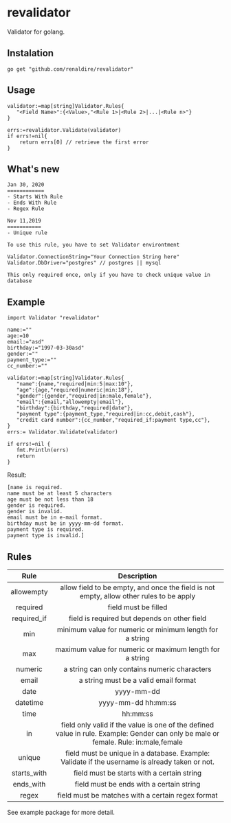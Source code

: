 # revalidator

Validator for golang.

## Instalation

    go get "github.com/renaldire/revalidator"

## Usage

    validator:=map[string]Validator.Rules{  
	   "<Field Name>":{<Value>,"<Rule 1>|<Rule 2>|...|<Rule n>"} 
	}
	
	errs:=revalidator.Validate(validator)
	if errs!=nil{
		return errs[0] // retrieve the first error
	}
	
## What's new
    Jan 30, 2020
    ============
    - Starts With Rule
    - Ends With Rule
    - Regex Rule

    Nov 11,2019
    ===========
    - Unique rule 
	
	To use this rule, you have to set Validator environtment
	
	Validator.ConnectionString="Your Connection String here"
    Validator.DbDriver="postgres" // postgres || mysql
	
    This only required once, only if you have to check unique value in database

## Example

    
    import Validator "revalidator"
    
    name:=""  
    age:=10  
    email:="asd"  
    birthday:="1997-03-30asd"  
    gender:=""  
    payment_type:=""  
    cc_number:=""  
      
    validator:=map[string]Validator.Rules{  
       "name":{name,"required|min:5|max:10"},  
       "age":{age,"required|numeric|min:18"},  
       "gender":{gender,"required|in:male,female"},  
       "email":{email,"allowempty|email"},  
       "birthday":{birthday,"required|date"},  
       "payment type":{payment_type,"required|in:cc,debit,cash"},  
       "credit card number":{cc_number,"required_if:payment type,cc"},  
    }  
    errs:= Validator.Validate(validator) 
     
    if errs!=nil {  
       fmt.Println(errs)  
       return  
    }

Result:

    [name is required. 
    name must be at least 5 characters 
    age must be not less than 18 
    gender is required. 
    gender is invalid. 
    email must be in e-mail format. 
    birthday must be in yyyy-mm-dd format. 
    payment type is required. 
    payment type is invalid.]

## Rules

|     Rule    |                                                              Description                                                              |
|:-----------:|:-------------------------------------------------------------------------------------------------------------------------------------:|
| allowempty  | allow field to be empty, and once the field is not empty, allow other rules to be apply                                               |
| required    | field must be filled                                                                                                                  |
| required_if | field is required but depends on other field                                                                                          |
| min         | minimum value for numeric or minimum length for a string                                                                              |
| max         | maximum value for numeric or maximum length for a string                                                                              |
| numeric     | a string can only contains numeric characters                                                                                         |
| email       | a string must be a valid email format                                                                                                 |
| date        | yyyy-mm-dd                                                                                                                            |
| datetime    | yyyy-mm-dd hh:mm:ss                                                                                                                   |
| time        | hh:mm:ss                                                                                                                              |
| in          | field only valid if the value is one of the defined value in rule.   Example: Gender can only be male or female. Rule: in:male,female |
| unique      | field must be unique in a database. Example: Validate if the username is already taken or not.          
| starts_with      | field must be starts with a certain string  |
| ends_with      | field must be ends with a certain string  |
| regex      | field must be matches with a certain regex format  |

See example package for more detail.